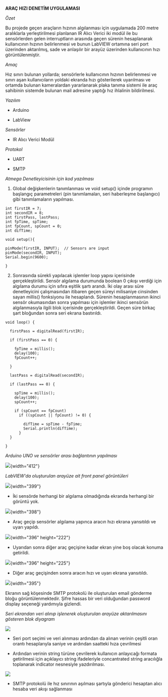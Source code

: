 **ARAÇ HIZI DENETİM UYGULAMASI**

*Özet*

Bu projede geçen araçların hızının algılanması için uygulamada 200 metre aralıklarla yerleştirilmesi planlanan IR Alıcı Verici iki modül ile bu sensörlerden gelen interruptların arasında geçen sürenin hesaplanarak kullanıcının hızının belirlenmesi ve bunun LabVIEW ortamına seri port üzerinden aktarılmış, sade ve anlaşılır bir arayüz üzerinden kullanıcının hızı görüntülenmiştir.

*Amaç*

Hız sınırı bulunan yollarda; sensörlerle kullanıcının hızının belirlenmesi ve sınırı aşan kullanıcıların yoldaki ekranda hızı gösterilerek uyarılması ve ortamda bulunan kameralardan yararlanarak plaka tanıma sistemi ile araç sahibinin sistemde bulunan mail adresine yaptığı hız ihlalinin bildirilmesi.

*Yazılım*

-   Arduino

-   LabView

*Sensörler*

-   IR Alıcı Verici Modül

*Protokol*

-   UART

-   SMTP

*Atmega Denetleyicisinin için kod yazılması*

1.   Global değişkenlerin tanımlanması ve void setup() içinde programın başlangıç parametreleri (pin tanımlamaları, seri haberleşme başlangıcı) gibi tanımlamaların yapılması.

``` Arduino
int firstIR = 7;
int secondIR = 8;
int firstPass, lastPass;
int fpTime, spTime;
int fpCount, spCount = 0;
int difTime;

void setup(){

pinMode(firstIR, INPUT);  // Sensors are input
pinMode(secondIR, INPUT);
Serial.begin(9600);

}
```

2. Sonrasında sürekli yapılacak işlemler loop yapısı içerisinde gerçekleştirildi. Sensör algılama durumunda boolean 0 çıkışı verdiği için algılama durumu için sıfıra eşitlik şartı arandı. İki olay arası süre denetleyicini çalışmasından itibaren geçen süreyi milisaniye cinsinden sayan millis() fonksiyonu ile hesaplandı. Sürenin hesaplanmasının ikinci sensör okumasından sonra yapılması için işlemler ikinci sensörün algılanmasıyla ilgili blok içerisinde gerçekleştirildi. Geçen süre birkaç şart bloğundan sonra seri ekrana bastırıldı.

``` Arduino
void loop() {

  firstPass = digitalRead(firstIR);

  if (firstPass == 0) {

    fpTime = millis();
    delay(100);
    fpCount++;

  }

  lastPass = digitalRead(secondIR);

  if (lastPass == 0) {

    spTime = millis();
    delay(100);
    spCount++;

    if (spCount == fpCount)
      if ((spCount || fpCount) != 0) {

        difTime = spTime - fpTime;
        Serial.println(difTime);
      }
  }

}
```

*Arduino UNO ve sensörler arası bağlantının yapılması*

![](8.png){width="412"}

*LabVIEW'da oluşturulan arayüze ait front panel görüntüleri*

![](1.JPG){width="399"}

-   İki sensörde herhangi bir algılama olmadığında ekranda herhangi bir görüntü yok.

![](2.JPG){width="398"}

-   Araç geçip sensörler algılama yapınca aracın hızı ekrana yansıtıldı ve uyarı yapıldı.

![](3.JPG){width="396" height="222"}

-   Uyarıdan sonra diğer araç geçişine kadar ekran yine boş olacak konuma getirildi.

![](4.JPG){width="396" height="225"}

-   Diğer araç geçişinden sonra aracın hızı ve uyarı ekrana yansıtıldı.

![](5.JPG){width="395"}

Ekranın sağ köşesinde SMTP protokolü ile oluşturulan email gönderme bloğu görüntülenmektedir. Şifre hassas bir veri olduğundan password display seçeneği yardımıyla gizlendi.

*Seri ekrandan veri alınıp işlenerek oluşturulan arayüze aktarılmasını gösteren blok diyagram*

![](6.JPG)

-   Seri port seçimi ve veri alınması ardından da alınan verinin çeşitli oran orantı hesaplarıyla saniye ve ardından saatteki hıza çevrilmesi

-   Ardından verinin string türüne çevrilerek kullanıcın anlayıcağı formata getirilmesi için açıklayıcı string ifadeleriyle concantrated string aracılığla toplanarak indicator nesnesiyle yazdırılması.

![](7.JPG)

-   SMTP protokolü ile hız sınırının aşılması şartıyla gönderici hesaptan alıcı hesaba veri akışı sağlanması

